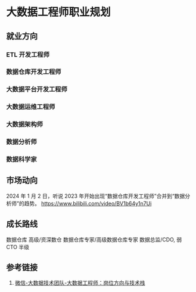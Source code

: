 # 大数据工程师职业规划


## 就业方向


### ETL 开发工程师


### 数据仓库开发工程师


### 大数据平台开发工程师


### 大数据运维工程师


### 大数据架构师


### 数据分析师


### 数据科学家


## 市场动向

2024 年 1 月 2 日，听说 2023 年开始出现“数据仓库开发工程师”合并到“数据分析师”的趋势。
https://www.bilibili.com/video/BV1b64y1n7Ui


## 成长路线

数据仓库
高级/资深数仓
数据仓库专家/高级数据仓库专家
数据总监/CDO, 弱 CTO 半级

## 参考链接

1.  [微信-大数据技术团队-大数据工程师：岗位方向与技术栈](https://mp.weixin.qq.com/s/m82d0hQvFE9HLaxBZiGrGg)

